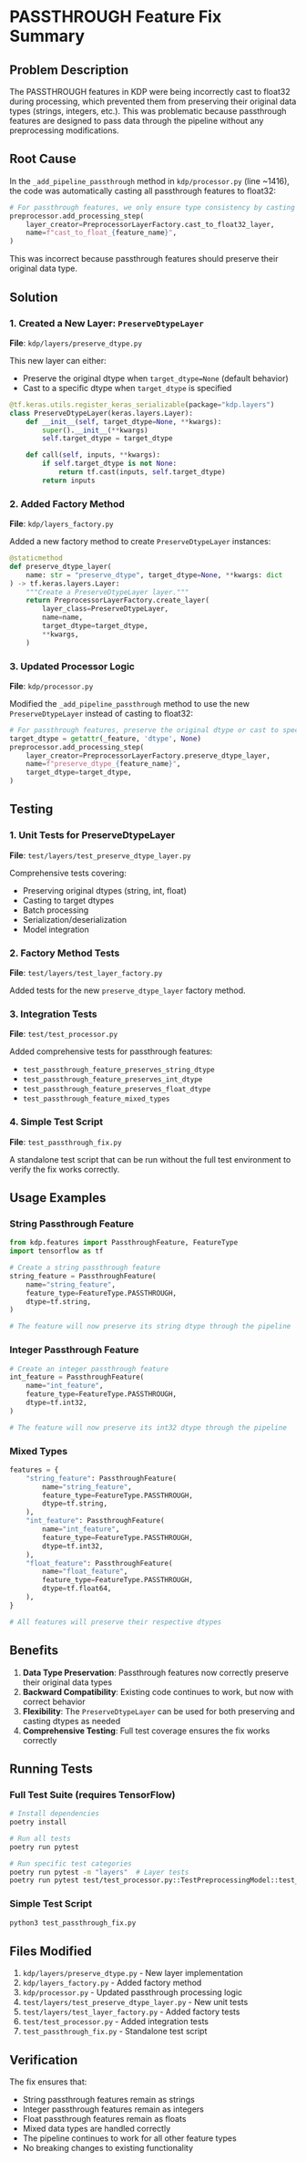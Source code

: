 # PASSTHROUGH Feature Fix Summary

## Problem Description

The PASSTHROUGH features in KDP were being incorrectly cast to float32 during processing, which prevented them from preserving their original data types (strings, integers, etc.). This was problematic because passthrough features are designed to pass data through the pipeline without any preprocessing modifications.

## Root Cause

In the `_add_pipeline_passthrough` method in `kdp/processor.py` (line ~1416), the code was automatically casting all passthrough features to float32:

```python
# For passthrough features, we only ensure type consistency by casting to float32
preprocessor.add_processing_step(
    layer_creator=PreprocessorLayerFactory.cast_to_float32_layer,
    name=f"cast_to_float_{feature_name}",
)
```

This was incorrect because passthrough features should preserve their original data type.

## Solution

### 1. Created a New Layer: `PreserveDtypeLayer`

**File**: `kdp/layers/preserve_dtype.py`

This new layer can either:
- Preserve the original dtype when `target_dtype=None` (default behavior)
- Cast to a specific dtype when `target_dtype` is specified

```python
@tf.keras.utils.register_keras_serializable(package="kdp.layers")
class PreserveDtypeLayer(keras.layers.Layer):
    def __init__(self, target_dtype=None, **kwargs):
        super().__init__(**kwargs)
        self.target_dtype = target_dtype

    def call(self, inputs, **kwargs):
        if self.target_dtype is not None:
            return tf.cast(inputs, self.target_dtype)
        return inputs
```

### 2. Added Factory Method

**File**: `kdp/layers_factory.py`

Added a new factory method to create `PreserveDtypeLayer` instances:

```python
@staticmethod
def preserve_dtype_layer(
    name: str = "preserve_dtype", target_dtype=None, **kwargs: dict
) -> tf.keras.layers.Layer:
    """Create a PreserveDtypeLayer layer."""
    return PreprocessorLayerFactory.create_layer(
        layer_class=PreserveDtypeLayer,
        name=name,
        target_dtype=target_dtype,
        **kwargs,
    )
```

### 3. Updated Processor Logic

**File**: `kdp/processor.py`

Modified the `_add_pipeline_passthrough` method to use the new `PreserveDtypeLayer` instead of casting to float32:

```python
# For passthrough features, preserve the original dtype or cast to specified dtype
target_dtype = getattr(_feature, 'dtype', None)
preprocessor.add_processing_step(
    layer_creator=PreprocessorLayerFactory.preserve_dtype_layer,
    name=f"preserve_dtype_{feature_name}",
    target_dtype=target_dtype,
)
```

## Testing

### 1. Unit Tests for PreserveDtypeLayer

**File**: `test/layers/test_preserve_dtype_layer.py`

Comprehensive tests covering:
- Preserving original dtypes (string, int, float)
- Casting to target dtypes
- Batch processing
- Serialization/deserialization
- Model integration

### 2. Factory Method Tests

**File**: `test/layers/test_layer_factory.py`

Added tests for the new `preserve_dtype_layer` factory method.

### 3. Integration Tests

**File**: `test/test_processor.py`

Added comprehensive tests for passthrough features:
- `test_passthrough_feature_preserves_string_dtype`
- `test_passthrough_feature_preserves_int_dtype`
- `test_passthrough_feature_preserves_float_dtype`
- `test_passthrough_feature_mixed_types`

### 4. Simple Test Script

**File**: `test_passthrough_fix.py`

A standalone test script that can be run without the full test environment to verify the fix works correctly.

## Usage Examples

### String Passthrough Feature

```python
from kdp.features import PassthroughFeature, FeatureType
import tensorflow as tf

# Create a string passthrough feature
string_feature = PassthroughFeature(
    name="string_feature",
    feature_type=FeatureType.PASSTHROUGH,
    dtype=tf.string,
)

# The feature will now preserve its string dtype through the pipeline
```

### Integer Passthrough Feature

```python
# Create an integer passthrough feature
int_feature = PassthroughFeature(
    name="int_feature",
    feature_type=FeatureType.PASSTHROUGH,
    dtype=tf.int32,
)

# The feature will now preserve its int32 dtype through the pipeline
```

### Mixed Types

```python
features = {
    "string_feature": PassthroughFeature(
        name="string_feature",
        feature_type=FeatureType.PASSTHROUGH,
        dtype=tf.string,
    ),
    "int_feature": PassthroughFeature(
        name="int_feature",
        feature_type=FeatureType.PASSTHROUGH,
        dtype=tf.int32,
    ),
    "float_feature": PassthroughFeature(
        name="float_feature",
        feature_type=FeatureType.PASSTHROUGH,
        dtype=tf.float64,
    ),
}

# All features will preserve their respective dtypes
```

## Benefits

1. **Data Type Preservation**: Passthrough features now correctly preserve their original data types
2. **Backward Compatibility**: Existing code continues to work, but now with correct behavior
3. **Flexibility**: The `PreserveDtypeLayer` can be used for both preserving and casting dtypes as needed
4. **Comprehensive Testing**: Full test coverage ensures the fix works correctly

## Running Tests

### Full Test Suite (requires TensorFlow)
```bash
# Install dependencies
poetry install

# Run all tests
poetry run pytest

# Run specific test categories
poetry run pytest -m "layers"  # Layer tests
poetry run pytest test/test_processor.py::TestPreprocessingModel::test_passthrough_feature_preserves_string_dtype
```

### Simple Test Script
```bash
python3 test_passthrough_fix.py
```

## Files Modified

1. `kdp/layers/preserve_dtype.py` - New layer implementation
2. `kdp/layers_factory.py` - Added factory method
3. `kdp/processor.py` - Updated passthrough processing logic
4. `test/layers/test_preserve_dtype_layer.py` - New unit tests
5. `test/layers/test_layer_factory.py` - Added factory tests
6. `test/test_processor.py` - Added integration tests
7. `test_passthrough_fix.py` - Standalone test script

## Verification

The fix ensures that:
- String passthrough features remain as strings
- Integer passthrough features remain as integers
- Float passthrough features remain as floats
- Mixed data types are handled correctly
- The pipeline continues to work for all other feature types
- No breaking changes to existing functionality